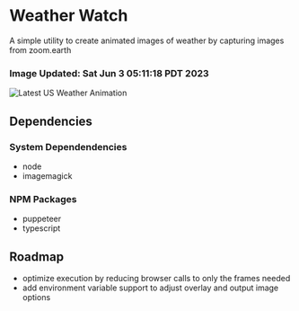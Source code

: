 # Weather Watch

A simple utility to create animated images of weather by capturing images from zoom.earth

### Image Updated: Sat Jun  3 05:11:18 PDT 2023

![Latest US Weather Animation](animations/2023-06-03.webp)

## Dependencies
### System Dependendencies
* node
* imagemagick
### NPM Packages
* puppeteer
* typescript

## Roadmap
* optimize execution by reducing browser calls to only the frames needed
* add environment variable support to adjust overlay and output image options
